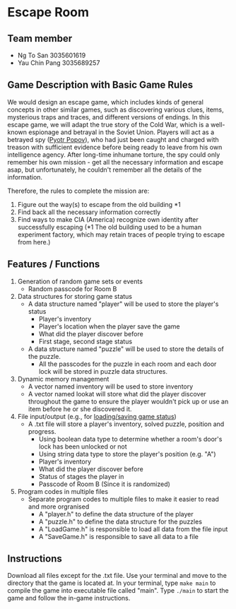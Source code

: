 # Escape Room
## Team member 
- Ng To San      3035601619
- Yau Chin Pang  3035689257

## Game Description with Basic Game Rules
We would design an escape game, which includes kinds of general concepts in other similar games, such as discovering various clues, items, mysterious traps and traces, and different versions of endings. In this escape game, we will adapt the true story of the Cold War, which is a well-known espionage and betrayal in the Soviet Union. Players will act as a betrayed spy ([Pyotr Popov](https://en.wikipedia.org/wiki/Pyotr_Semyonovich_Popov)), who had just been caught and charged with treason with sufficient evidence before being ready to leave from his own intelligence agency. After long-time inhumane torture, the spy could only remember his own mission - get all the necessary information and escape asap, but unfortunately, he couldn't remember all the details of the information.

Therefore, the rules to complete the mission are:
1. Figure out the way(s) to escape from the old building *1 
2. Find back all the necessary information correctly
3. Find ways to make CIA (America) recognize own identity after successfully escaping
   (*1 The old building used to be a human experiment factory, which may retain traces of people trying to escape from here.)

## Features / Functions
1. Generation of random game sets or events
   - Random passcode for Room B
2. Data structures for storing game status
   - A data structure named "player" will be used to store the player's status
      - Player's inventory
      - Player's location when the player save the game
      - What did the player discover before
      - First stage, second stage status
   - A data structure named "puzzle" will be used to store the details of the puzzle.
      - All the passcodes for the puzzle in each room and each door lock will be stored in puzzle data structures.
3. Dynamic memory management 
   - A vector named inventory will be used to store inventory
   - A vector named lookat will store what did the player discover throughout the game to ensure the player wouldn't pick up or use an item before he or she discovered it. 
4. File input/output (e.g., for [loading/saving game status](http://www.cplusplus.com/forum/beginner/106630/))
   - A .txt file will store a player's inventory, solved puzzle, position and progress.
      - Using boolean data type to determine whether a room's door's lock has been unlocked or not
      - Using string data type to store the player's position (e.g. "A")
      - Player's inventory
      - What did the player discover before
      - Status of stages the player in
      - Passcode of Room B (Since it is randomized)
5. Program codes in multiple files
   - Separate program codes to multiple files to make it easier to read and more orgranised
      - A "player.h" to define the data structure of the player
      - A "puzzle.h" to define the data structure for the puzzles
      - A "LoadGame.h" is responsible to load all data from the file input
      - A "SaveGame.h" is responsible to save all data to a file

## Instructions
Download all files except for the .txt file. Use your terminal and move to the directory that the game is located at. In your terminal, type `make main` to compile the game into executable file called "main". Type `./main` to start the game and follow the in-game instructions. 
